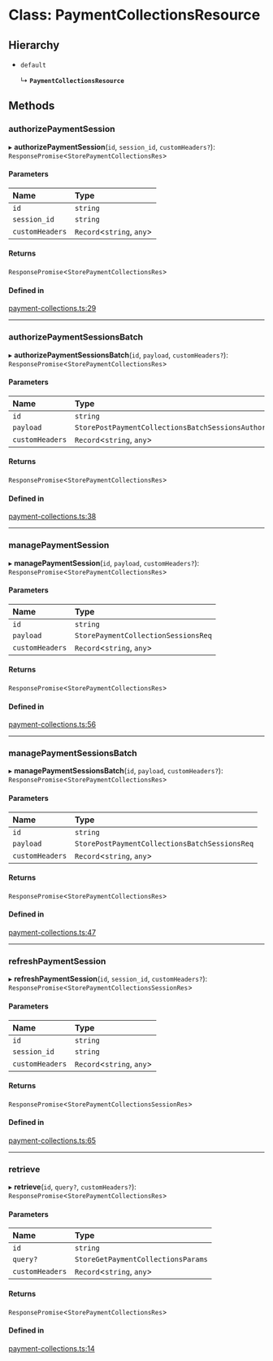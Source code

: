 # Class: PaymentCollectionsResource

## Hierarchy

- `default`

  ↳ **`PaymentCollectionsResource`**

## Methods

### authorizePaymentSession

▸ **authorizePaymentSession**(`id`, `session_id`, `customHeaders?`): `ResponsePromise`<`StorePaymentCollectionsRes`\>

#### Parameters

| Name | Type |
| :------ | :------ |
| `id` | `string` |
| `session_id` | `string` |
| `customHeaders` | `Record`<`string`, `any`\> |

#### Returns

`ResponsePromise`<`StorePaymentCollectionsRes`\>

#### Defined in

[payment-collections.ts:29](https://github.com/medusajs/medusa/blob/418ff2a33/packages/medusa-js/src/resources/payment-collections.ts#L29)

___

### authorizePaymentSessionsBatch

▸ **authorizePaymentSessionsBatch**(`id`, `payload`, `customHeaders?`): `ResponsePromise`<`StorePaymentCollectionsRes`\>

#### Parameters

| Name | Type |
| :------ | :------ |
| `id` | `string` |
| `payload` | `StorePostPaymentCollectionsBatchSessionsAuthorizeReq` |
| `customHeaders` | `Record`<`string`, `any`\> |

#### Returns

`ResponsePromise`<`StorePaymentCollectionsRes`\>

#### Defined in

[payment-collections.ts:38](https://github.com/medusajs/medusa/blob/418ff2a33/packages/medusa-js/src/resources/payment-collections.ts#L38)

___

### managePaymentSession

▸ **managePaymentSession**(`id`, `payload`, `customHeaders?`): `ResponsePromise`<`StorePaymentCollectionsRes`\>

#### Parameters

| Name | Type |
| :------ | :------ |
| `id` | `string` |
| `payload` | `StorePaymentCollectionSessionsReq` |
| `customHeaders` | `Record`<`string`, `any`\> |

#### Returns

`ResponsePromise`<`StorePaymentCollectionsRes`\>

#### Defined in

[payment-collections.ts:56](https://github.com/medusajs/medusa/blob/418ff2a33/packages/medusa-js/src/resources/payment-collections.ts#L56)

___

### managePaymentSessionsBatch

▸ **managePaymentSessionsBatch**(`id`, `payload`, `customHeaders?`): `ResponsePromise`<`StorePaymentCollectionsRes`\>

#### Parameters

| Name | Type |
| :------ | :------ |
| `id` | `string` |
| `payload` | `StorePostPaymentCollectionsBatchSessionsReq` |
| `customHeaders` | `Record`<`string`, `any`\> |

#### Returns

`ResponsePromise`<`StorePaymentCollectionsRes`\>

#### Defined in

[payment-collections.ts:47](https://github.com/medusajs/medusa/blob/418ff2a33/packages/medusa-js/src/resources/payment-collections.ts#L47)

___

### refreshPaymentSession

▸ **refreshPaymentSession**(`id`, `session_id`, `customHeaders?`): `ResponsePromise`<`StorePaymentCollectionsSessionRes`\>

#### Parameters

| Name | Type |
| :------ | :------ |
| `id` | `string` |
| `session_id` | `string` |
| `customHeaders` | `Record`<`string`, `any`\> |

#### Returns

`ResponsePromise`<`StorePaymentCollectionsSessionRes`\>

#### Defined in

[payment-collections.ts:65](https://github.com/medusajs/medusa/blob/418ff2a33/packages/medusa-js/src/resources/payment-collections.ts#L65)

___

### retrieve

▸ **retrieve**(`id`, `query?`, `customHeaders?`): `ResponsePromise`<`StorePaymentCollectionsRes`\>

#### Parameters

| Name | Type |
| :------ | :------ |
| `id` | `string` |
| `query?` | `StoreGetPaymentCollectionsParams` |
| `customHeaders` | `Record`<`string`, `any`\> |

#### Returns

`ResponsePromise`<`StorePaymentCollectionsRes`\>

#### Defined in

[payment-collections.ts:14](https://github.com/medusajs/medusa/blob/418ff2a33/packages/medusa-js/src/resources/payment-collections.ts#L14)
